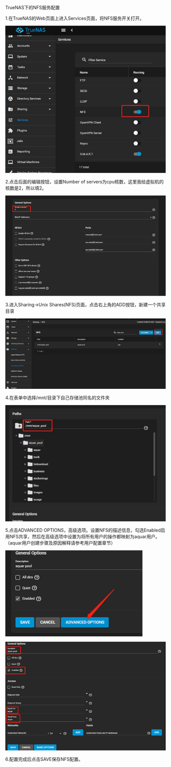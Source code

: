 TrueNAS下的NFS服务配置

1.在TrueNAS的Web页面上进入Services页面，将NFS服务开关打开。

![87892a6868557ca0344b48b8dda97b72.png](../_resources/85e089975854448cb637d6e99384f375.png)

2.点击后面的编辑按钮，设置Number of servers为cpu核数，这里我给虚拟机的核数是2，所以填2。

![d3c8e0fe2a910c79c383bc6de3bc7874.png](../_resources/7e6a82c0bee34c5ead12305e92ed034b.png)

3.进入Sharing->Unix Shares(NFS)页面，点击右上角的ADD按钮，新建一个共享目录

![edf7d381b24a8e59c819547224bd862d.png](../_resources/b4dbb09c0b5a42ea836526364ef4d709.png)

4.在表单中选择/mnt/目录下自己存储池同名的文件夹

![27c766f389d6cbe5ec77aef771f9cc32.png](../_resources/241888b9568c41fa9f174eb65e95507e.png)

5.点击ADVANCED OPTIONS，高级选项。设置NFS的描述信息，勾选Enabled启用NFS共享，然后在高级选项中设置为将所有用户的操作都映射为aquar用户。（aquar用户创建步骤及原因解释请参考用户配置章节）

![85795e1dd83644b69ed566e054e88a61.png](../_resources/5577632edc96492c8e5500cffa25d2e0.png)

![5a3753260e58342e3e00cc3a75fabada.png](../_resources/d5d867d248f041e4932a5a7f6716b01a.png)

6.配置完成后点击SAVE保存NFS配置。